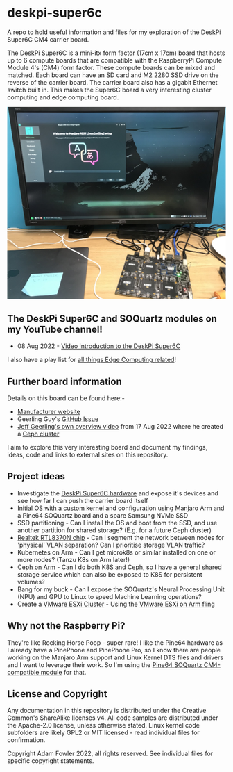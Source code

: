 # deskpi-super6c
A repo to hold useful information and files for my exploration of the DeskPi Super6C CM4 carrier board.

The DeskPi Super6C is a mini-itx form factor (17cm x 17cm) board that hosts up to 6 compute boards
that are compatible with the RaspberryPi Compute Module 4's (CM4) form factor. These compute
boards can be mixed and matched. Each board can have an SD card and M2 2280 SSD drive on the reverse of
the carrier board. The carrier board also has a gigabit Ethernet switch built in. This makes
the Super6C board a very interesting cluster computing and edge computing board.

![DeskPi Super6C with the SOQuartz board running Manjaro Arm](images/deskpi-super6c-soquartz-manjaro-arm.jpg)

## The DeskPi Super6C and SOQuartz modules on my YouTube channel!

- 08 Aug 2022 - [Video introduction to the DeskPi Super6C](https://www.youtube.com/watch?v=bmKIHtm4J2g)

I also have a play list for [all things Edge Computing related](https://www.youtube.com/playlist?list=PLWoOSZbmib_cMuz7R1x2r6BmllxyFj-Ne)!

## Further board information

Details on this board can be found here:-
- [Manufacturer website](https://deskpi.com/collections/deskpi-super6c/products/deskpi-super6c-raspberry-pi-cm4-cluster-mini-itx-board-6-rpi-cm4-supported)
- Geerling Guy's [GitHub Issue](https://github.com/geerlingguy/raspberry-pi-pcie-devices/issues/336)
- [Jeff Geerling's own overview video](https://www.youtube.com/watch?v=ecdm3oA-QdQ) from 17 Aug 2022 where he created a [Ceph cluster](ceph/README.md)

I aim to explore this very interesting board and document my findings, ideas, code and links
to external sites on this repository.

## Project ideas

- Investigate the [DeskPi Super6C hardware](carrier-board/README.md) and expose it's devices and see how far I can push the carrier board itself
- [Initial OS with a custom kernel](soquartz/README.md) and configuration using Manjaro Arm and a Pine64 SOQuartz board and a spare Samsung NVMe SSD
- SSD partitioning - Can I install the OS and boot from the SSD, and use another partition for shared storage? (E.g. for a future Ceph cluster)
- [Realtek RTL8370N chip](rtl8370n/README.md) - Can I segment the network between nodes for 'physical' VLAN separation? Can I prioritise storage VLAN traffic?
- Kubernetes on Arm - Can I get microk8s or similar installed on one or more nodes? (Tanzu K8s on Arm later!)
- [Ceph on Arm](ceph/README.md) - Can I do both K8S and Ceph, so I have a general shared storage service which can also be exposed to K8S for persistent volumes?
- Bang for my buck - Can I expose the SOQuartz's Neural Processing Unit (NPU) and GPU to Linux to speed Machine Learning operations?
- Create a [VMware ESXi Cluster](esxi/README.md) - Using the [VMware ESXi on Arm fling](https://flings.vmware.com/esxi-arm-edition)

## Why not the Raspberry Pi?

They're like Rocking Horse Poop - super rare! I like the Pine64 hardware as I already have a
PinePhone and PinePhone Pro, so I know there are people working on the Manjaro Arm support
and Linux Kernel DTS files and drivers and I want to leverage their work. So I'm using the
[Pine64 SOQuartz CM4-compatible module](soquartz/README.md) for that.

## License and Copyright

Any documentation in this repository is distributed under the Creative Common's ShareAlike licenses v4.
All code samples are distributed under the Apache-2.0 license, unless otherwise stated.
Linux kernel code subfolders are likely GPL2 or MIT licensed - read individual files for confirmation.

Copyright Adam Fowler 2022, all rights reserved.
See individual files for specific copyright statements.
